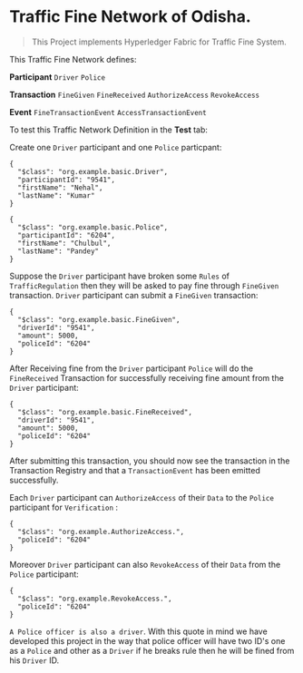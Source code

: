 # Traffic Fine Network of Odisha.

> This Project implements Hyperledger Fabric for Traffic Fine System.

This Traffic Fine Network defines:

**Participant**
`Driver` `Police`

**Transaction**
`FineGiven` `FineReceived` `AuthorizeAccess` `RevokeAccess`

**Event**
`FineTransactionEvent` `AccessTransactionEvent`


To test this Traffic Network Definition in the **Test** tab:

Create one `Driver` participant and one `Police` particpant:

```
{
  "$class": "org.example.basic.Driver",
  "participantId": "9541",
  "firstName": "Nehal",
  "lastName": "Kumar"
}
```
```
{
  "$class": "org.example.basic.Police",
  "participantId": "6204",
  "firstName": "Chulbul",
  "lastName": "Pandey"
}
```

Suppose the `Driver` participant have broken some `Rules` of `TrafficRegulation` then they will be asked to pay fine through `FineGiven` transaction. `Driver` participant can submit a `FineGiven` transaction:

```
{
  "$class": "org.example.basic.FineGiven",
  "driverId": "9541",
  "amount": 5000,
  "policeId": "6204"
}
```

After Receiving fine from the `Driver` participant `Police` will do the `FineReceived` Transaction for successfully receiving fine amount from the `Driver` participant:

```
{
  "$class": "org.example.basic.FineReceived",
  "driverId": "9541",
  "amount": 5000,
  "policeId": "6204"
}
```
After submitting this transaction, you should now see the transaction in the Transaction Registry and that a `TransactionEvent` has been emitted successfully. 

Each `Driver` participant can `AuthorizeAccess` of their `Data` to the `Police` participant for `Verification` :

```
{
  "$class": "org.example.AuthorizeAccess.",
  "policeId": "6204"
}
```
Moreover `Driver` participant can also `RevokeAccess` of their `Data` from the `Police` participant:

```
{
  "$class": "org.example.RevokeAccess.",
  "policeId": "6204"
}
```

`A Police officer is also a driver`. With this quote in mind we have developed this project in the way that police officer will have two ID's one as a `Police` and other as a `Driver` if he breaks rule then he will be fined from his `Driver` ID.

